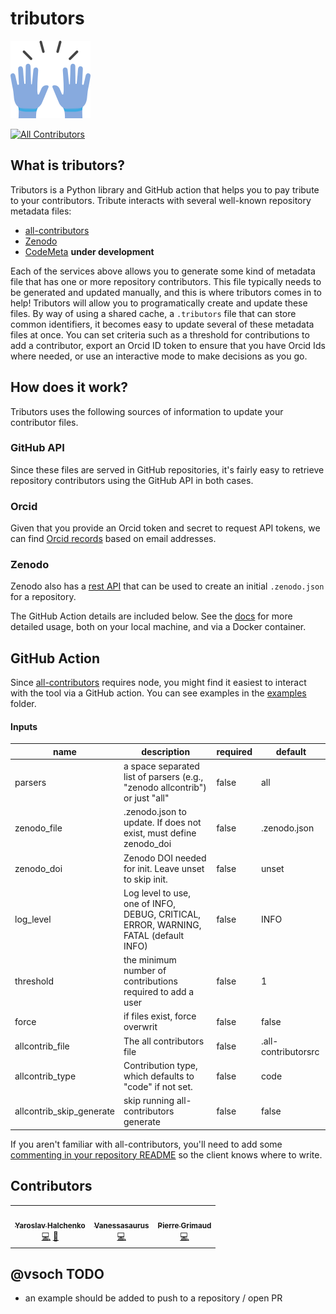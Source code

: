 # tributors

![docs/assets/img/logo.png](docs/assets/img/logo.png)

<!-- ALL-CONTRIBUTORS-BADGE:START - Do not remove or modify this section -->
[![All Contributors](https://img.shields.io/badge/all_contributors-3-orange.svg?style=flat-square)](#contributors-)
<!-- ALL-CONTRIBUTORS-BADGE:END -->

## What is tributors?

Tributors is a Python library and GitHub action that helps you to pay tribute to your
contributors. Tribute interacts with several well-known repository metadata files:

 - [all-contributors](https://github.com/all-contributors)
 - [Zenodo](https://zenodo.org)
 - [CodeMeta](https://codemeta.github.io/) **under development**

Each of the services above allows you to generate some kind of metadata file
that has one or more repository contributors. This file typically needs to be
generated and updated manually, and this is where tributors comes in to help!
Tributors will allow you to programatically create and update these files.
By way of using a shared cache, a `.tributors` file that can store common
identifiers, it becomes easy to update several of these metadata files at once.
You can set criteria such as a threshold for contributions to add a contributor,
export an Orcid ID token to ensure that you have Orcid Ids where needed,
or use an interactive mode to make decisions as you go.

## How does it work?

Tributors uses the following sources of information to update your contributor
files.

### GitHub API

Since these files are served in GitHub repositories, it's fairly easy to
retrieve repository contributors using the GitHub API in both cases.

### Orcid

Given that you provide an Orcid token and secret to request API tokens, we can find [Orcid records](https://members.orcid.org/api/tutorial/read-orcid-records) based on email addresses.

### Zenodo

Zenodo also has a [rest API](https://developers.zenodo.org/) that can be used to create an initial `.zenodo.json` for a repository. 

The GitHub Action details are included below. See the [docs](docs) for more detailed
usage, both on your local machine, and via a Docker container.

## GitHub Action

Since [all-contributors](https://github.com/all-contributors) requires node,
you might find it easiest to interact with the tool via a GitHub action.
You can see examples in the [examples](examples) folder.

#### Inputs

| name | description | required | default |
|------|-------------|----------|---------|
| parsers | a space separated list of parsers (e.g., "zenodo allcontrib") or just "all" | false | all | 
| zenodo_file | .zenodo.json to update. If does not exist, must define zenodo_doi | false | .zenodo.json | 
| zenodo_doi | Zenodo DOI needed for init. Leave unset to skip init. | false | unset | 
| log_level | Log level to use, one of INFO, DEBUG, CRITICAL, ERROR, WARNING, FATAL (default INFO) | false | INFO | 
| threshold | the minimum number of contributions required to add a user | false | 1 | 
| force | if files exist, force overwrit | false | false |
| allcontrib_file |The all contributors file | false | .all-contributorsrc |
| allcontrib_type |Contribution type, which defaults to "code" if not set. | false | code |
| allcontrib_skip_generate | skip running all-contributors generate | false | false |

If you aren't familiar with all-contributors, you'll need to add some
[commenting in your repository README](https://allcontributors.org/docs/en/cli/usage)
so the client knows where to write.

## Contributors

<!-- ALL-CONTRIBUTORS-LIST:START - Do not remove or modify this section -->
<!-- prettier-ignore-start -->
<!-- markdownlint-disable -->
<table>
  <tr>
    <td align="center"><a href="www.onerussian.com"><img src="https://avatars3.githubusercontent.com/u/39889?v=4?s=100" width="100px;" alt=""/><br /><sub><b>Yaroslav Halchenko</b></sub></a><br /><a href="https://github.com/con/tributors/commits?author=yarikoptic" title="Code">💻</a> <a href="https://github.com/con/tributors/commits?author=yarikoptic" title="Documentation">📖</a></td>
    <td align="center"><a href="https://vsoch.github.io"><img src="https://avatars0.githubusercontent.com/u/814322?v=4?s=100" width="100px;" alt=""/><br /><sub><b>Vanessasaurus</b></sub></a><br /><a href="https://github.com/con/tributors/commits?author=vsoch" title="Code">💻</a></td>
    <td align="center"><a href="https://github.com/pgrimaud"><img src="https://avatars1.githubusercontent.com/u/1866496?v=4?s=100" width="100px;" alt=""/><br /><sub><b>Pierre Grimaud</b></sub></a><br /><a href="https://github.com/con/tributors/commits?author=pgrimaud" title="Code">💻</a></td>
  </tr>
</table>

<!-- markdownlint-enable -->
<!-- prettier-ignore-end -->
<!-- ALL-CONTRIBUTORS-LIST:END -->


## @vsoch TODO

 - an example should be added to push to a repository / open PR
